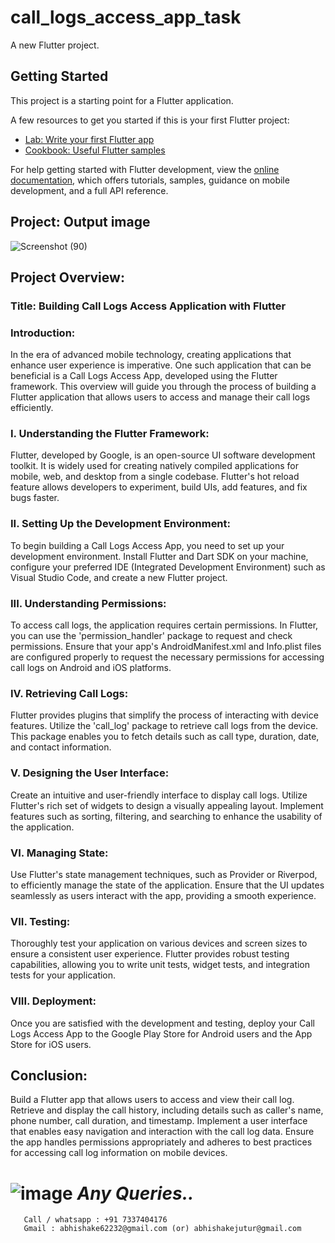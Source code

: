 # call_logs_access_app_task

A new Flutter project.

## Getting Started

This project is a starting point for a Flutter application.

A few resources to get you started if this is your first Flutter project:

- [Lab: Write your first Flutter app](https://docs.flutter.dev/get-started/codelab)
- [Cookbook: Useful Flutter samples](https://docs.flutter.dev/cookbook)

For help getting started with Flutter development, view the
[online documentation](https://docs.flutter.dev/), which offers tutorials,
samples, guidance on mobile development, and a full API reference.

## **Project: Output image**
![Screenshot (90)](https://github.com/abhishakejutur/call_logs_access_app_6/assets/91953148/0efb9cbf-e153-4821-8a85-53dea6d56c05)

## **Project Overview:**

### **Title:** Building Call Logs Access Application with Flutter

### **Introduction:**

In the era of advanced mobile technology, creating applications that enhance user experience is imperative. One such application that can be beneficial is a Call Logs Access App, developed using the Flutter framework. This overview will guide you through the process of building a Flutter application that allows users to access and manage their call logs efficiently.

### **I. Understanding the Flutter Framework:**

Flutter, developed by Google, is an open-source UI software development toolkit. It is widely used for creating natively compiled applications for mobile, web, and desktop from a single codebase. Flutter's hot reload feature allows developers to experiment, build UIs, add features, and fix bugs faster.

### **II. Setting Up the Development Environment:**

To begin building a Call Logs Access App, you need to set up your development environment. Install Flutter and Dart SDK on your machine, configure your preferred IDE (Integrated Development Environment) such as Visual Studio Code, and create a new Flutter project.

### **III. Understanding Permissions:**

To access call logs, the application requires certain permissions. In Flutter, you can use the 'permission_handler' package to request and check permissions. Ensure that your app's AndroidManifest.xml and Info.plist files are configured properly to request the necessary permissions for accessing call logs on Android and iOS platforms.

### **IV. Retrieving Call Logs:**

Flutter provides plugins that simplify the process of interacting with device features. Utilize the 'call_log' package to retrieve call logs from the device. This package enables you to fetch details such as call type, duration, date, and contact information.

### **V. Designing the User Interface:**

Create an intuitive and user-friendly interface to display call logs. Utilize Flutter's rich set of widgets to design a visually appealing layout. Implement features such as sorting, filtering, and searching to enhance the usability of the application.

### **VI. Managing State:**

Use Flutter's state management techniques, such as Provider or Riverpod, to efficiently manage the state of the application. Ensure that the UI updates seamlessly as users interact with the app, providing a smooth experience.

### **VII. Testing:**

Thoroughly test your application on various devices and screen sizes to ensure a consistent user experience. Flutter provides robust testing capabilities, allowing you to write unit tests, widget tests, and integration tests for your application.

### **VIII. Deployment:**

Once you are satisfied with the development and testing, deploy your Call Logs Access App to the Google Play Store for Android users and the App Store for iOS users.

## **Conclusion:**

Build a Flutter app that allows users to access and view their call log. Retrieve and display the call history, including details such as caller's name, phone number, call duration, and timestamp. Implement a user interface that enables easy navigation and interaction with the call log data. Ensure the app handles permissions appropriately and adheres to best practices for accessing call log information on mobile devices.

# ![image](https://github.com/abhishakejutur/projects/assets/91953148/a1bc0dbe-baf3-46d9-b307-d88f1cf3903e) _**Any Queries..**_ 
       Call / whatsapp : +91 7337404176
       Gmail : abhishake62232@gmail.com (or) abhishakejutur@gmail.com
